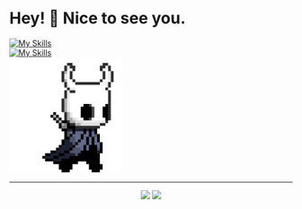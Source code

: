 

# Hey! 👋 Nice to see you. #

<!-- Sección de Skills -->
[![My Skills](https://skillicons.dev/icons?i=js,html,css,php,py,mysql,laravel)](https://skillicons.dev)
<br>
[![My Skills](https://skillicons.dev/icons?i=vscode,postman,github,docker)](https://skillicons.dev)
<br>
<img src="https://raw.githubusercontent.com/TanZng/TanZng/master/assets/hollor_knight3.gif" width="200"/>

<!-- Tabla para alinear Lenguajes y Stats -->
----
<p align= "center">
  <img height= "150" src="https://github-readme-stats.vercel.app/api?username=gitsJhon&theme=react&show_icons=true&include_all_commits=true" />
  <img height= "150" src="https://github-readme-stats.vercel.app/api/top-langs/?username=gitsJhon&theme=react&layout=compact" />
</p>
